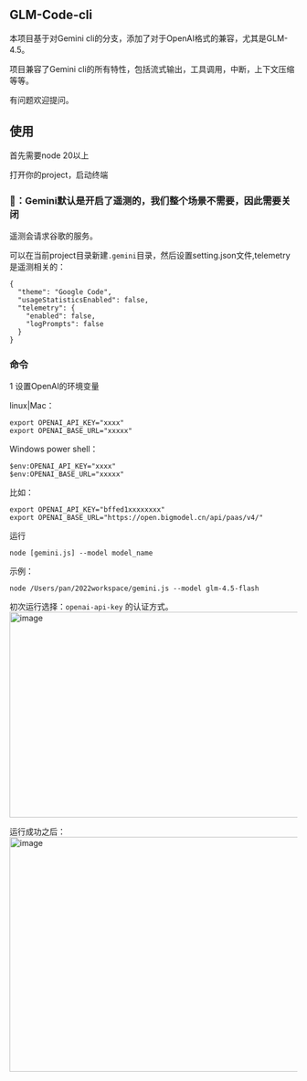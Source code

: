 ## GLM-Code-cli

本项目基于对Gemini cli的分支，添加了对于OpenAI格式的兼容，尤其是GLM-4.5。

项目兼容了Gemini cli的所有特性，包括流式输出，工具调用，中断，上下文压缩等等。

有问题欢迎提问。

## 使用

首先需要node 20以上

打开你的project，启动终端

### 📢：Gemini默认是开启了遥测的，我们整个场景不需要，因此需要关闭

遥测会请求谷歌的服务。

可以在当前project目录新建`.gemini`目录，然后设置setting.json文件,telemetry 是遥测相关的：
```
{
  "theme": "Google Code",
  "usageStatisticsEnabled": false,
  "telemetry": {
    "enabled": false,
    "logPrompts": false
  }
}
```

### 命令

1 设置OpenAI的环境变量

linux|Mac：
```
export OPENAI_API_KEY="xxxx"
export OPENAI_BASE_URL="xxxxx"
```
Windows power shell：
```
$env:OPENAI_API_KEY="xxxx"
$env:OPENAI_BASE_URL="xxxxx"
```

比如：
```
export OPENAI_API_KEY="bffed1xxxxxxxx"
export OPENAI_BASE_URL="https://open.bigmodel.cn/api/paas/v4/"
```

运行
```
node [gemini.js] --model model_name
```

示例：

```
node /Users/pan/2022workspace/gemini.js --model glm-4.5-flash
```

初次运行选择：`openai-api-key` 的认证方式。
<img width="901" height="360" alt="image" src="https://github.com/user-attachments/assets/159049b3-9171-451d-9858-d224eff172d0" />

运行成功之后：
<img width="939" height="411" alt="image" src="https://github.com/user-attachments/assets/5fd2fcdb-99be-459a-9aa9-49f55b8a6fb1" />



